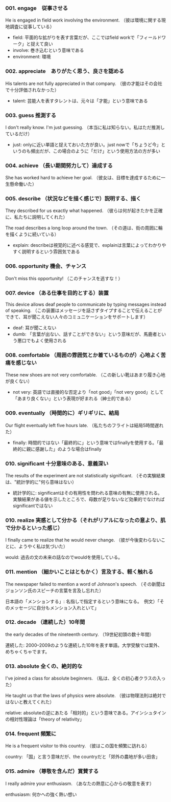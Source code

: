 ### 001. engage　従事させる
He is engaged in field work involving the environment.
（彼は環境に関する現地調査に従事している）
- field: 平面的な拡がりを表す言葉だが、ここではfield workで「フィールドワーク」と捉えて良い
- involve: 巻き込むという意味である
- environment: 環境

### 002. appreciate　ありがたく思う、良さを認める
His talents are not fully appreciated in that company.
（彼の才能はその会社で十分評価されなかった）
- talent: 芸能人を表すタレントは、元々は「才能」という意味である

### 003. guess 推測する
I don't really know. I'm just guessing.
（本当に私は知らない。私はただ推測しているだけ）
- just: onlyに近い単語と捉えておいた方が良い。just nowで「ちょうど今」というのも頻出だが、この場合のように「だけ」という使用方法の方が多い

### 004. achieve （長い期間努力して）達成する
She has worked hard to achieve her goal.
（彼女は、目標を達成するために一生懸命働いた）

### 005. describe （状況などを描く感じで）説明する、描く
They described for us exactly what happened.
（彼らは何が起きたかを正確に、私たちに説明してくれた）

The road describes a long loop around the town.
（その道は、街の周囲に輪を描くように続いている）

- explain: describeは視覚的に述べる感覚で、explainは言葉によってわかりやすく説明するという雰囲気である

### 006. opportunity 機会、チャンス
Don't miss this opportunity!
（このチャンスを逃すな！）

### 007. device （ある仕事を目的とする）装置
This device allows deaf people to communicate by typing messages instead of speaking.
（この装置はメッセージを話さずタイプすることで伝えることができて、耳が聞こえない人々のコミュニケーションをサポートします）

- deaf: 耳が聞こえない
- dumb: 「言葉が出ない、話すことができない」という意味だが、馬鹿者という悪口でもよく使用される

### 008. comfortable （周囲の雰囲気とか着ているものが）心地よく苦痛を感じない
These new shoes are not very comfortable.
（この新しい靴はあまり履き心地が良くない）

- not very: 英語では直接的な否定より「not good」「not very good」として「あまり良くない」という表現が好まれる（紳士的である）

### 009. eventually （時間的に）ギリギリに、結局
Our flight eventually left five hours late.
（私たちのフライトは結局5時間遅れた）

- finally: 時間的ではない「最終的に」という意味ではfinallyを使用する。「最終的に親に感謝した」のような場合はfinally

### 010. significant 十分意味のある、意義深い
The results of the experiment are not statistically significant.
（その実験結果は、"統計学的に"何ら意味はない）

- 統計学的に: significantはその有用性を問われる意味の有無に使用される。実験結果がある値を示したところで、母数が足りないなど効果的でなければsignificantではない

### 010. realize 実感として分かる（それがリアルになったの意より、肌で分かるといった感じ）
I finally came to realize that he would never change.
（彼が今後変わらないことに、ようやく私は気づいた）

would: 過去の文の未来の話なのでwouldを使用している。

### 011. mention （細かいことはともかく）言及する、軽く触れる
The newspaper failed to mention a word of Johnson's speech.
（その新聞はジョンソン氏のスピーチの言葉を言及し忘れた）

日本語の「メンションする」: 名指しで指定するという意味になる。　例文）「そのメッセージに自分もメンション入れといて」

### 012. decade （連続した）10年間
the early decades of the nineteenth century.
（19世紀初頭の数十年間）

連続した: 2000–2009のような連続した10年を表す単語。大学受験では案外、めちゃくちゃでます。

### 013. absolute 全くの、絶対的な
I've joined a class for absolute beginners.
（私は、全くの初心者クラスの入った）

He taught us that the laws of physics were absolute.
（彼は物理法則は絶対ではないと教えてくれた）

relative: absoluteの逆にあたる「相対的」という意味である。アインシュタインの相対性理論は「theory of relativity」

### 014. frequent 頻繁に
He is a frequent visitor to this country.
（彼はこの国を頻繁に訪れる）

country: 「国」と言う意味だが、the countryだと「郊外の農地が多い田舎」

### 015. admire （尊敬を含んだ）賞賛する
I really admire your enthusiasm.
（あなたの熱意に心からの敬意を表す）

enthusiasm: 何かへの強く熱い想い